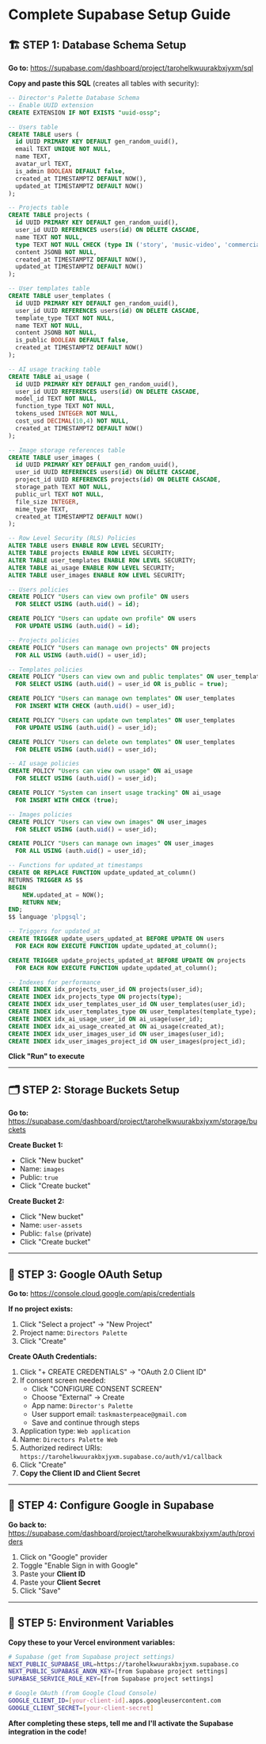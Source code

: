 # Complete Supabase Setup Guide

## 🏗️ **STEP 1: Database Schema Setup**

**Go to:** https://supabase.com/dashboard/project/tarohelkwuurakbxjyxm/sql

**Copy and paste this SQL** (creates all tables with security):

```sql
-- Director's Palette Database Schema
-- Enable UUID extension
CREATE EXTENSION IF NOT EXISTS "uuid-ossp";

-- Users table
CREATE TABLE users (
  id UUID PRIMARY KEY DEFAULT gen_random_uuid(),
  email TEXT UNIQUE NOT NULL,
  name TEXT,
  avatar_url TEXT,
  is_admin BOOLEAN DEFAULT false,
  created_at TIMESTAMPTZ DEFAULT NOW(),
  updated_at TIMESTAMPTZ DEFAULT NOW()
);

-- Projects table
CREATE TABLE projects (
  id UUID PRIMARY KEY DEFAULT gen_random_uuid(),
  user_id UUID REFERENCES users(id) ON DELETE CASCADE,
  name TEXT NOT NULL,
  type TEXT NOT NULL CHECK (type IN ('story', 'music-video', 'commercial')),
  content JSONB NOT NULL,
  created_at TIMESTAMPTZ DEFAULT NOW(),
  updated_at TIMESTAMPTZ DEFAULT NOW()
);

-- User templates table
CREATE TABLE user_templates (
  id UUID PRIMARY KEY DEFAULT gen_random_uuid(),
  user_id UUID REFERENCES users(id) ON DELETE CASCADE,
  template_type TEXT NOT NULL,
  name TEXT NOT NULL,
  content JSONB NOT NULL,
  is_public BOOLEAN DEFAULT false,
  created_at TIMESTAMPTZ DEFAULT NOW()
);

-- AI usage tracking table
CREATE TABLE ai_usage (
  id UUID PRIMARY KEY DEFAULT gen_random_uuid(),
  user_id UUID REFERENCES users(id) ON DELETE CASCADE,
  model_id TEXT NOT NULL,
  function_type TEXT NOT NULL,
  tokens_used INTEGER NOT NULL,
  cost_usd DECIMAL(10,4) NOT NULL,
  created_at TIMESTAMPTZ DEFAULT NOW()
);

-- Image storage references table
CREATE TABLE user_images (
  id UUID PRIMARY KEY DEFAULT gen_random_uuid(),
  user_id UUID REFERENCES users(id) ON DELETE CASCADE,
  project_id UUID REFERENCES projects(id) ON DELETE CASCADE,
  storage_path TEXT NOT NULL,
  public_url TEXT NOT NULL,
  file_size INTEGER,
  mime_type TEXT,
  created_at TIMESTAMPTZ DEFAULT NOW()
);

-- Row Level Security (RLS) Policies
ALTER TABLE users ENABLE ROW LEVEL SECURITY;
ALTER TABLE projects ENABLE ROW LEVEL SECURITY;
ALTER TABLE user_templates ENABLE ROW LEVEL SECURITY;
ALTER TABLE ai_usage ENABLE ROW LEVEL SECURITY;
ALTER TABLE user_images ENABLE ROW LEVEL SECURITY;

-- Users policies
CREATE POLICY "Users can view own profile" ON users
  FOR SELECT USING (auth.uid() = id);

CREATE POLICY "Users can update own profile" ON users
  FOR UPDATE USING (auth.uid() = id);

-- Projects policies
CREATE POLICY "Users can manage own projects" ON projects
  FOR ALL USING (auth.uid() = user_id);

-- Templates policies
CREATE POLICY "Users can view own and public templates" ON user_templates
  FOR SELECT USING (auth.uid() = user_id OR is_public = true);

CREATE POLICY "Users can manage own templates" ON user_templates
  FOR INSERT WITH CHECK (auth.uid() = user_id);

CREATE POLICY "Users can update own templates" ON user_templates
  FOR UPDATE USING (auth.uid() = user_id);

CREATE POLICY "Users can delete own templates" ON user_templates
  FOR DELETE USING (auth.uid() = user_id);

-- AI usage policies  
CREATE POLICY "Users can view own usage" ON ai_usage
  FOR SELECT USING (auth.uid() = user_id);

CREATE POLICY "System can insert usage tracking" ON ai_usage
  FOR INSERT WITH CHECK (true);

-- Images policies
CREATE POLICY "Users can view own images" ON user_images
  FOR SELECT USING (auth.uid() = user_id);

CREATE POLICY "Users can manage own images" ON user_images
  FOR ALL USING (auth.uid() = user_id);

-- Functions for updated_at timestamps
CREATE OR REPLACE FUNCTION update_updated_at_column()
RETURNS TRIGGER AS $$
BEGIN
    NEW.updated_at = NOW();
    RETURN NEW;
END;
$$ language 'plpgsql';

-- Triggers for updated_at
CREATE TRIGGER update_users_updated_at BEFORE UPDATE ON users
  FOR EACH ROW EXECUTE FUNCTION update_updated_at_column();

CREATE TRIGGER update_projects_updated_at BEFORE UPDATE ON projects
  FOR EACH ROW EXECUTE FUNCTION update_updated_at_column();

-- Indexes for performance
CREATE INDEX idx_projects_user_id ON projects(user_id);
CREATE INDEX idx_projects_type ON projects(type);
CREATE INDEX idx_user_templates_user_id ON user_templates(user_id);
CREATE INDEX idx_user_templates_type ON user_templates(template_type);
CREATE INDEX idx_ai_usage_user_id ON ai_usage(user_id);
CREATE INDEX idx_ai_usage_created_at ON ai_usage(created_at);
CREATE INDEX idx_user_images_user_id ON user_images(user_id);
CREATE INDEX idx_user_images_project_id ON user_images(project_id);
```

**Click "Run" to execute**

---

## 🗂️ **STEP 2: Storage Buckets Setup**

**Go to:** https://supabase.com/dashboard/project/tarohelkwuurakbxjyxm/storage/buckets

**Create Bucket 1:**
- Click "New bucket"
- Name: `images`  
- Public: `true`
- Click "Create bucket"

**Create Bucket 2:**
- Click "New bucket"
- Name: `user-assets`
- Public: `false` (private)
- Click "Create bucket"

---

## 🔑 **STEP 3: Google OAuth Setup**

**Go to:** https://console.cloud.google.com/apis/credentials

**If no project exists:**
1. Click "Select a project" → "New Project"
2. Project name: `Directors Palette`
3. Click "Create"

**Create OAuth Credentials:**
1. Click "+ CREATE CREDENTIALS" → "OAuth 2.0 Client ID"
2. If consent screen needed:
   - Click "CONFIGURE CONSENT SCREEN"
   - Choose "External" → Create
   - App name: `Director's Palette`
   - User support email: `taskmasterpeace@gmail.com`
   - Save and continue through steps
3. Application type: `Web application`
4. Name: `Directors Palette Web`
5. Authorized redirect URIs: `https://tarohelkwuurakbxjyxm.supabase.co/auth/v1/callback`
6. Click "Create"
7. **Copy the Client ID and Client Secret**

---

## 🔧 **STEP 4: Configure Google in Supabase**

**Go back to:** https://supabase.com/dashboard/project/tarohelkwuurakbxjyxm/auth/providers

1. Click on "Google" provider
2. Toggle "Enable Sign in with Google"
3. Paste your **Client ID**
4. Paste your **Client Secret**  
5. Click "Save"

---

## 🚀 **STEP 5: Environment Variables**

**Copy these to your Vercel environment variables:**

```bash
# Supabase (get from Supabase project settings)
NEXT_PUBLIC_SUPABASE_URL=https://tarohelkwuurakbxjyxm.supabase.co
NEXT_PUBLIC_SUPABASE_ANON_KEY=[from Supabase project settings]
SUPABASE_SERVICE_ROLE_KEY=[from Supabase project settings]

# Google OAuth (from Google Cloud Console)
GOOGLE_CLIENT_ID=[your-client-id].apps.googleusercontent.com
GOOGLE_CLIENT_SECRET=[your-client-secret]
```

**After completing these steps, tell me and I'll activate the Supabase integration in the code!**